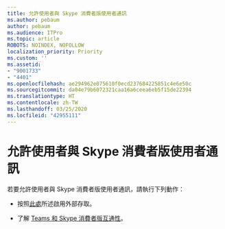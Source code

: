 ```yaml
---
title: 允許使用者與 Skype 消費者版使用者通訊
ms.author: pebaum
author: pebaum
ms.audience: ITPro
ms.topic: article
ROBOTS: NOINDEX, NOFOLLOW
localization_priority: Priority
ms.custom: ''
ms.assetid:
- "9001733"
- "4401"
ms.openlocfilehash: ae294962e075610f0ecd237684225851c4e6e50c
ms.sourcegitcommit: da04e79b6072321caa16a6ceea6eb5f15de22394
ms.translationtype: HT
ms.contentlocale: zh-TW
ms.lasthandoff: 03/25/2020
ms.locfileid: "42955111"
---
```

# <a name="allow-your-users-to-communicate-with-skype-consumer-users"></a>允許使用者與 Skype 消費者版使用者通訊

若要允許使用者與 Skype 消費者版使用者通訊，請執行下列動作：

- 按照[此處](https://docs.microsoft.com/microsoftteams/manage-external-access#allow-or-block-domains)所述啟用外部存取。

- 了解 [Teams 和 Skype 消費者版互通性](https://docs.microsoft.com/microsoftteams/teams-skype-interop)。

